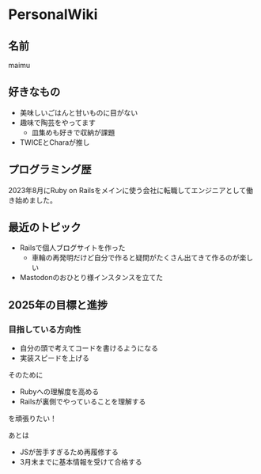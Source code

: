 # PersonalWiki

## 名前

maimu

## 好きなもの

- 美味しいごはんと甘いものに目がない
- 趣味で陶芸をやってます
  - 皿集めも好きで収納が課題
- TWICEとCharaが推し

## プログラミング歴
2023年8月にRuby on Railsをメインに使う会社に転職してエンジニアとして働き始めました。

## 最近のトピック

- Railsで個人ブログサイトを作った
  - 車輪の再発明だけど自分で作ると疑問がたくさん出てきて作るのが楽しい
- Mastodonのおひとり様インスタンスを立てた

## 2025年の目標と進捗

### 目指している方向性

- 自分の頭で考えてコードを書けるようになる
- 実装スピードを上げる

そのために

- Rubyへの理解度を高める
- Railsが裏側でやっていることを理解する

を頑張りたい！

あとは

- JSが苦手すぎるため再履修する
- 3月末までに基本情報を受けて合格する

